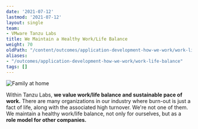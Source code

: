 ```yaml
---
date: '2021-07-12'
lastmod: '2021-07-12'
layout: single
team:
- VMware Tanzu Labs
title: We Maintain a Healthy Work/Life Balance
weight: 70
oldPath: "/content/outcomes/application-development-how-we-work/work-life-balance.md"
aliases:
- "/outcomes/application-development-how-we-work/work-life-balance"
tags: []
---
```


![Family at home](/learningpaths/application-development-how-we-work/images/family.jpg)

Within Tanzu Labs, **we value work/life balance and sustainable pace of work.** There are many organizations in our industry where burn-out is just a fact of life, along with the associated high turnover. We're not one of them. We maintain a healthy work/life balance, not only for ourselves, but as a **role model for other companies.**